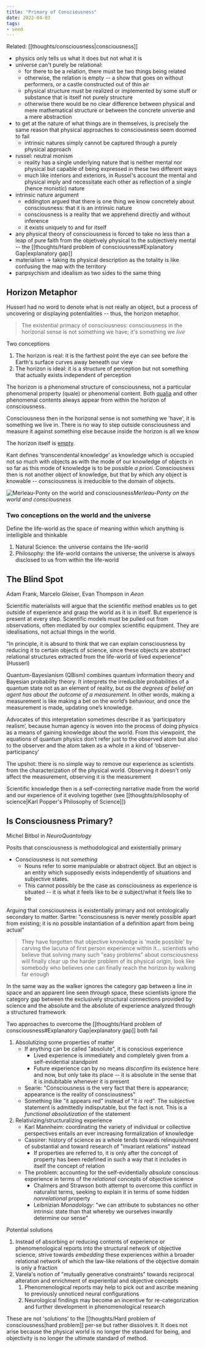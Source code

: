 ```yaml
---
title: "Primary of Consciousness"
date: 2022-04-03
tags:
- seed
---
```


Related: [[thoughts/consciousness|consciousness]]

- physics only tells us what it does but not what it is
- universe can't purely be relational: 
	- for there to be a relation, there must be two things being related
	- otherwise, the relation is empty -- a show that goes on without performers, or a castle constructed out of thin air
	- physical structure must be realized or implemented by some stuff or substance that is itself not purely structure
	- otherwise there would be no clear difference between physical and mere mathematical structure or between the concrete universe and a mere abstraction
- to get at the nature of what things are in themselves, is precisely the same reason that physical approaches to consciousness seem doomed to fail
	- intrinsic natures simply cannot be captured through a purely physical approach
- russel: neutral monism
	- reality has a single underlying nature that is neither mental nor physical but capable of being expressed in these two different ways
	- much like interiors and exteriors, in Russel's account the mental and physical imply and necessitate each other as reflection of a single (hence monistic) nature
- intrinsic nature argument
	- eddington argued that there is one thing we know concretely about consciousness: that it is an intrinsic nature
	- consciousness is a reality that we apprehend directly and without inference
	- it exists uniquely to and for itself
- any physical theory of consciousness is forced to take no less than a leap of pure faith from the objetively physical to the subjectively mental -- the [[thoughts/Hard problem of consciousness#Explanatory Gap|explanatory gap]]
- materialism -> taking its physical description as the totality is like confusing the map with the territory
- panpsychism and idealism as two sides to the same thing

## Horizon Metaphor
Husserl had no word to denote what is not really an object, but a process of uncovering or displaying potentialities -- thus, the horizon metaphor.

> The existential primacy of consciousness: consciousness in the horizonal sense is not something we have; it's something we *live*

Two conceptions
1. The horizon is real: it is the farthest point the eye can see before the Earth's surface curves away beneath our view
2. The horizon is ideal: it is a structure of perception but not something that actually exists independent of perception

The horizon is a phenomenal structure of consciousness, not a particular phenomenal property (quale) or phenomenal content. Both [qualia](thoughts/qualia.md) and other phenomenal contents always appear from within the horizon of consciousness.

Consciousness then in the horizonal sense is not something we 'have', it is something we live in. There is no way to step outside consciousness and measure it against something else because inside the horizon is all we know

The horizon itself is [empty](thoughts/emptiness.md).

Kant defines 'transcendental knowledge' as knowledge which is occupied not so much with objects as with the mode of our knowledge of objects in so far as this mode of knowledge is to be possible *a priori*. Consciousness then is not another object of knowledge, but that by which any object is knowable -- consciousness is irreducible to the domain of objects.

![Merleau-Ponty on the world and consciousness](thoughts/images/Merleau-Ponty%20on%20the%20world%20and%20consciousness.png)*Merleau-Ponty on the world and consciousness*

### Two conceptions on the world and the universe
Define the life-world as the space of meaning within which anything is intelligible and thinkable

1. Natural Science: the universe contains the life-world
2. Philosophy: the life-world contains the universe; the universe is always disclosed to us from within the life-world

## The Blind Spot
Adam Frank, Marcelo Gleiser, Evan Thompson in *Aeon*

Scientific materialists will argue that the scientific method enables us to get outside of experience and grasp the world as it is in itself. But experience is present at every step. Scientific models must be pulled out from observations, often mediated by our complex scientific equipment. They are idealisations, not actual things in the world.

"In principle, it is absurd to think that we can explain consciousness by reducing it to certain objects of science, since these objects are abstract relational structures extracted from the life-world of lived experience" (Husserl)

Quantum-Bayesianism (QBism) combines quantum information theory and Bayesian probability theory. It interprets the irreducible probabilities of a quantum state not as an element of reality, but *as the degrees of belief an agent has about the outcome of a measurement*. In other words, making a measurement is like making a bet on the world’s behaviour, and once the measurement is made, updating one’s knowledge.

Advocates of this interpretation sometimes describe it as ‘participatory realism’, because human agency is woven into the process of doing physics as a means of gaining knowledge about the world. From this viewpoint, the equations of quantum physics don’t refer just to the observed atom but also to the observer and the atom taken as a whole in a kind of ‘observer-participancy’

The upshot: there is no simple way to remove our experience as scientists from the characterization of the physical world. Observing it doesn't only affect the measurement, observing it *is* the measurement

Scientific knowledge then is a self-correcting narrative made from the world and our experience of it evolving together (see [[thoughts/philosophy of science|Karl Popper's Philosophy of Science]])

## Is Consciousness Primary?
Michel Bitbol in *NeuroQuantology*

Posits that consciousness is methodological and existentially primary

- Consciousness is not *something*
	- Nouns refer to some manipulable or abstract object. But an object is an entity which supposedly exists independently of situations and subjective states.
	- This cannot possibly be the case as consciousness as experience is situated -- it is what it feels like to be *a* subject/what it feels like to be

Arguing that consciousness is existentially primary and not ontologically secondary to matter. Sartre: "consciousness is never merely possible apart from existing; it is no possible instantiation of a definition apart from being actual"

> They have forgotten that objective knowledge is 'made possible' by carving the lacuna of first person experience within it... scientists who believe that solving many such "easy problems" about consciousness will finally clear up the harder problem of its physical origin, look like somebody who believes one can finally reach the horizon by walking far enough

In the same way as the walker ignores the category gap between a line *in* space and an apparent line seen *through* space, these scientists ignore the category gap between the exclusively structural connections provided by science and the absolute and the absolute of experience analyzed through a structured framework

Two approaches to overcome the [[thoughts/Hard problem of consciousness#Explanatory Gap|explanatory gap]] both fail
1. Absolutizing some properties of matter
	- If anything can be called "absolute", it is conscious experience
		- Lived experience is immediately and completely given from a self-evidential standpoint
		- Future experience can by no means *disconfirm* its existence here and now, but only take its place -- it is absolute in the sense that it is indubitable whenever it is present
	- Searle: "Consciousness is the very fact that there is appearance; appearance is the reality of consciousness"
	- Something like "it appears red" instead of "it *is* red". The subjective statement is admittedly indisputable, but the fact is not. This is a *functional absolutization* of the statement
2. Relativizing/structuralizing experience
	- Karl Mannheim: coordinating the variety of individual or collective perspectives entails an ever increasing formalization of knowledge
	- Cassirer: history of science as a whole tends towards relinquishment of substantial and toward research of "invariant relations" instead
		- If properties are referred to, it is only after the concept of property has been redefined in such a way that it includes in itself the concept of relation
	- The problem: accounting for the self-evidentially *absolute* conscious experience in terms of the *relational* concepts of objective science
		- Chalmers and Strawson both attempt to overcome this conflict in naturalist terms, seeking to explain it in terms of some hidden *nonrelational* property
		- Leibnizian *Monadology*: "we can attribute to substances no other intrinsic state than that whereby we ourselves inwardly determine our sense"

Potential solutions
1. Instead of absorbing or reducing contents of experience or phenomenological reports into the structural network of objective science, strive towards *embedding* these experiences within a broader relational network of which the law-like relations of the objective domain is only a fraction
2. Varela's notion of "mutually generative constraints" towards reciprocal alteration and enrichment of experiential and objective concepts
	1. Phenomenological reports may help to pick out and ascribe meaning to previously unnoticed neural configurations
	2. Neurological findings may become an incentive for re-categorization and further development in phenomenological research

These are not 'solutions' to the [[thoughts/Hard problem of consciousness|hard problem]] per-se but rather dissolves it. It does not arise because the physical world is no longer the standard for being, and objectivity is no longer the ultimate standard of method.